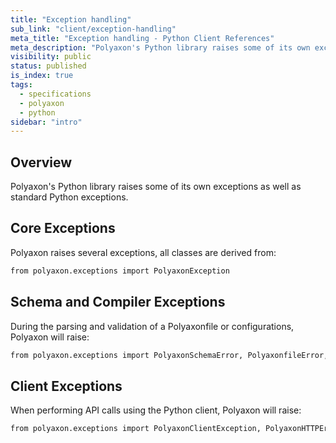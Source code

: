 ```yaml
---
title: "Exception handling"
sub_link: "client/exception-handling"
meta_title: "Exception handling - Python Client References"
meta_description: "Polyaxon's Python library raises some of its own exceptions as well as standard Python exceptions."
visibility: public
status: published
is_index: true
tags:
  - specifications
  - polyaxon
  - python
sidebar: "intro"
---
```


## Overview

Polyaxon's Python library raises some of its own exceptions as well as standard Python exceptions.  

## Core Exceptions

Polyaxon raises several exceptions, all classes are derived from:

```bash
from polyaxon.exceptions import PolyaxonException
```

## Schema and Compiler Exceptions

During the parsing and validation of a Polyaxonfile or configurations, Polyaxon will raise:

```bash
from polyaxon.exceptions import PolyaxonSchemaError, PolyaxonfileError, PolyaxonCompilerError
```

## Client Exceptions

When performing API calls using the Python client, Polyaxon will raise:

```bash
from polyaxon.exceptions import PolyaxonClientException, PolyaxonHTTPError
```
